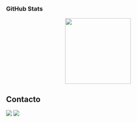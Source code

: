 
### GitHub Stats

<p align="center">
<a href="https://github.com/pablo-de">
  <img height="180em" src="https://github-readme-stats.vercel.app/api/top-langs/?username=pablo-de&theme=darcula"/>
</a>
</p>

## Contacto

<a href="https://www.linkedin.com/in/pablo-díaz-echeveste"><img src="https://img.shields.io/badge/-Pablo%20DE-0077B5?style=flat&logo=Linkedin&logoColor=white"/></a>
<a href="mailto:diazechevestepablo@gmail.com"><img src="https://img.shields.io/badge/-diazechevestepablo@gmail.com-D14836?style=flat&logo=Gmail&logoColor=white"/></a>
</p>
